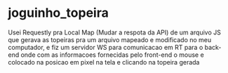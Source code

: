 # joguinho_topeira
Usei Requestly pra Local Map (Mudar a respota da API) de um arquivo JS que gerava as topeiras pra um arquivo mapeado e modificado no meu computador, e fiz um servidor WS para comunicacao em RT para o back-end onde com as informacoes fornecidas pelo front-end o mouse e colocado na posicao em pixel na tela e clicando na topeira gerada
